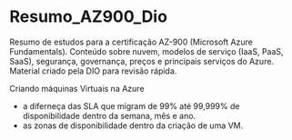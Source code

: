 # Resumo_AZ900_Dio
Resumo de estudos para a certificação AZ-900 (Microsoft Azure Fundamentals). Conteúdo sobre nuvem, modelos de serviço (IaaS, PaaS, SaaS), segurança, governança, preços e principais serviços do Azure. Material criado pela DIO para revisão rápida.

Criando máquinas Virtuais na Azure
- a diferneça das SLA que migram de 99% até 99,999% de disponibilidade dentro da semana, mês e ano.
- as zonas de disponibilidade dentro da criação de uma VM.
